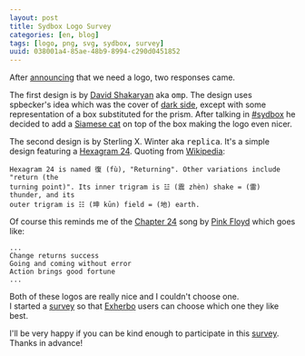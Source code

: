 ```yaml
---
layout: post
title: Sydbox Logo Survey
categories: [en, blog]
tags: [logo, png, svg, sydbox, survey]
uuid: 038001a4-85ae-48b9-8994-c290d0451852
---
```


After [announcing](/english/2009/08/19/sydbox-logo.html) that we need a logo,
two responses came.

The first design is by [David Shakaryan](http://omp.am/) aka <tt>omp</tt>. The
design uses spbecker's idea which was the cover of
[dark side](http://en.wikipedia.org/wiki/The_Dark_Side_of_the_Moon),
except with some representation of a box substituted for the prism. After
talking in [#sydbox](irc://irc.freenode.net/sydbox) he decided to add a
[Siamese cat](http://en.wikipedia.org/wiki/Siamese_%28cat%29) on top of the box making
the logo even nicer.

The second design is by Sterling X. Winter aka <tt>replica</tt>. It's a simple
design featuring a
[Hexagram 24](http://en.wikipedia.org/wiki/I_Ching_hexagrams#Hexagram24).
Quoting from [Wikipedia](http://en.wikipedia.org):

    Hexagram 24 is named 復 (fù), "Returning". Other variations include "return (the
    turning point)". Its inner trigram is ☳ (震 zhèn) shake = (雷) thunder, and its
    outer trigram is ☷ (坤 kūn) field = (地) earth.

Of course this reminds me of the
[Chapter 24](http://en.wikipedia.org/wiki/Chapter_24) song by
[Pink Floyd](http://en.wikipedia.org/wiki/Pink_floyd) which goes like:

    ...
    Change returns success
    Going and coming without error
    Action brings good fortune
    ...

Both of these logos are really nice and I couldn't choose one.  
I started a
[survey](http://www.survs.com/survey?id=TUN3T95O&channel=CJF449ZVOA) so that
[Exherbo](http://www.exherbo.org) users can choose which one they like best.

I'll be very happy if you can be kind enough to participate in this
[survey](http://www.survs.com/survey?id=TUN3T95O&channel=CJF449ZVOA).
Thanks in advance!
